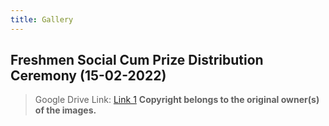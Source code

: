 ```yaml
---
title: Gallery
---
```

## Freshmen Social Cum Prize Distribution Ceremony (15-02-2022)
> Google Drive Link:
> [Link 1](https://drive.google.com/drive/folders/1kVUQJoh1qMCfwECuQrB2FThO2oFeNGbE?usp=sharing)
> **Copyright belongs to the original owner(s) of the images.**
